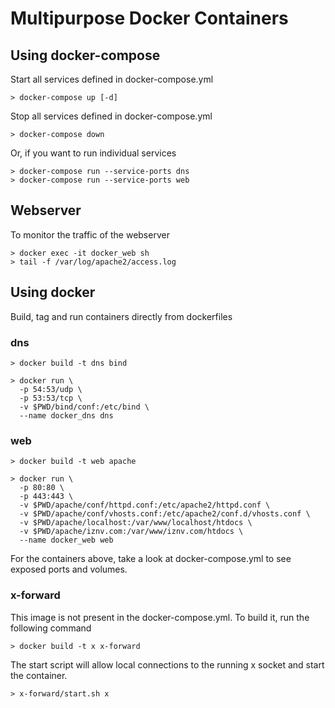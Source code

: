# Multipurpose Docker Containers

## Using docker-compose
Start all services defined in docker-compose.yml
```
> docker-compose up [-d]
```
Stop all services defined in docker-compose.yml
```
> docker-compose down
```
Or, if you want to run individual services
```
> docker-compose run --service-ports dns
> docker-compose run --service-ports web
```

## Webserver
To monitor the traffic of the webserver
```
> docker exec -it docker_web sh
> tail -f /var/log/apache2/access.log
```

## Using docker
Build, tag and run containers directly from dockerfiles

### dns
```
> docker build -t dns bind
```
```
> docker run \
  -p 54:53/udp \
  -p 53:53/tcp \
  -v $PWD/bind/conf:/etc/bind \
  --name docker_dns dns
```

### web
```
> docker build -t web apache
```
```
> docker run \
  -p 80:80 \
  -p 443:443 \
  -v $PWD/apache/conf/httpd.conf:/etc/apache2/httpd.conf \
  -v $PWD/apache/conf/vhosts.conf:/etc/apache2/conf.d/vhosts.conf \
  -v $PWD/apache/localhost:/var/www/localhost/htdocs \
  -v $PWD/apache/iznv.com:/var/www/iznv.com/htdocs \
  --name docker_web web
```
For the containers above, take a look at docker-compose.yml to see exposed ports and volumes.

### x-forward
This image is not present in the docker-compose.yml. To build it, run the following command
```
> docker build -t x x-forward
```
The start script will allow local connections to the running x socket and start the container.
```
> x-forward/start.sh x
```

